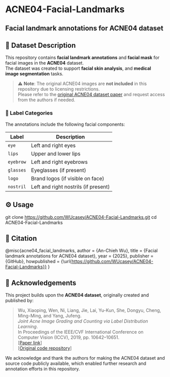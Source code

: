 # ACNE04-Facial-Landmarks

**Facial landmark annotations for ACNE04 dataset**
---

## 📂 Dataset Description

This repository contains **facial landmark annotations** and **facial mask** for facial images in the **ACNE04** dataset.  
The dataset was created to support **facial skin analysis**, and **medical image segmentation** tasks.

> ⚠️ **Note**: The original ACNE04 images are **not included** in this repository due to licensing restrictions.  
Please refer to the [original ACNE04 dataset paper](https://openaccess.thecvf.com/content_ICCV_2019/html/Wu_Joint_Acne_Image_Grading_and_Counting_via_Label_Distribution_Learning_ICCV_2019_paper.html) and request access from the authors if needed.

### 📑 Label Categories

The annotations include the following facial components:

| Label     | Description             |
|-----------|-------------------------|
| `eye`     | Left and right eyes     |
| `lips`    | Upper and lower lips    |
| `eyebrow` | Left and right eyebrows |
| `glasses` | Eyeglasses (if present) |
| `logo`    | Brand logos (if visible on face) |
| `nostril` | Left and right nostrils (if present) |



## ⚙️ Usage

git clone https://github.com/WUcasey/ACNE04-Facial-Landmarks.git
cd ACNE04-Facial-Landmarks

## 📖 Citation
@misc{acne04_facial_landmarks,
  author = {An-Chieh Wu},
  title = {Facial landmark annotations for ACNE04 dataset},
  year = {2025},
  publisher = {GitHub},
  howpublished = {\url{https://github.com/WUcasey/ACNE04-Facial-Landmarks}}
}

## 🙏 Acknowledgements

This project builds upon the **ACNE04 dataset**, originally created and published by:

> Wu, Xiaoping, Wen, Ni, Liang, Jie, Lai, Yu-Kun, She, Dongyu, Cheng, Ming-Ming, and Yang, Jufeng.  
> *Joint Acne Image Grading and Counting via Label Distribution Learning*.  
> In Proceedings of the IEEE/CVF International Conference on Computer Vision (ICCV), 2019, pp. 10642–10651.  
> [[Paper link](https://openaccess.thecvf.com/content_ICCV_2019/html/Wu_Joint_Acne_Image_Grading_and_Counting_via_Label_Distribution_Learning_ICCV_2019_paper.html)]  
> [[Original code repository](https://github.com/xpwu95/ldl)]

We acknowledge and thank the authors for making the ACNE04 dataset and source code publicly available, which enabled further research and annotation efforts in this repository.
